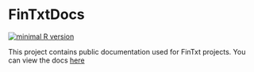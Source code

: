 # FinTxtDocs

[![minimal R version](https://img.shields.io/badge/R%3E%3D-3.1.0-6666ff.svg)](https://cran.r-project.org/)

This project contains public documentation used for FinTxt projects. You can view the docs [here](https://fintxt.github.io/documentation/)
